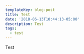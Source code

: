```yaml
---
templateKey: blog-post
title: Test
date: '2018-06-13T10:44:13-05:00'
description: Test
tags:
  - test
---
```

Test
